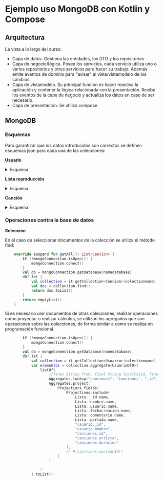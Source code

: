 # Ejemplo uso MongoDB con Kotlin y Compose

## Arquitectura

La vista a lo largo del curso:

 - Capa de datos. Gestiona las entidades, los DTO y los repositorios
 - Capa de negocio/lógica. Posee los servicios, cada servicio utiliza uno o varios repositorios y otros servicios para hacer su trabajo. Además emite eventos de dominio para "avisar" al vista/vistamodelo de los cambios.
 - Capa de vistamodelo. Su principal función es hacer reactiva la aplicación y contener la lógica relacionada con la presentación. Recibe los eventos de la capa de negocio y actualiza los datos en caso de ser necesario.
 - Capa de presentación. Se utiliza compose.
 
## MongoDB

### Esquemas
Para garantizar que los datos introducidos son correctos se definen esquemas json para cada una de las colecciones:
 
**Usuario**
<details>
<summary>Esquema</summary>

```
{
  $jsonSchema: {
    bsonType: 'object',
    required: [
      'nombre',
      'password',
      'fechaalta',
      'listas'
    ],
    properties: {
      nombre: {
        bsonType: 'string',
        minLength: 3,
        maxLength: 40,
        description: 'nombre del usuario'
      },
      password: {
        bsonType: 'string',
        minLength: 8,
        description: 'password con longitud de al menos 8'
      },
      fechaalta: {
        bsonType: 'long',
        description: 'Duración con timespan'
      },
      ultimaconexion: {
        bsonType: 'long',
        description: 'Duración con timespan'
      },
      listas: {
        bsonType: 'array',
        maximum: 50,
        items: {
          bsonType: 'objectId'
        }
      },
      avatar: {
        bsonType: 'object',
        required: [
          'filename',
          'imagen',
          'mime'
        ],
        properties: {
          filename: {
            bsonType: 'string',
            description: 'Nombre del archivo de la imagen'
          },
          imagen: {
            bsonType: 'binData',
            description: 'Imagen pequeña'
          },
          mime: {
            bsonType: 'string',
            'enum': [
              'image/jpeg',
              'image/png',
              'image/gif'
            ]
          }
        }
      }
    }
  }
}


```
</details>


**Lista reproducción**

<details>
<summary>Esquema</summary>

``` 
{
  $jsonSchema: {
    bsonType: 'object',
    required: [
      'nombre',
      'comentario',
      'usuario',
      'fechacreacion',
      'portada',
      'canciones'
    ],
    properties: {
      nombre: {
        bsonType: 'string',
        minLength: 3,
        maxLength: 40,
        description: 'nombre de la lista'
      },
      usuario: {
        bsonType: 'objectId',
        description: 'id del usuario'
      },
      comentario: {
        bsonType: 'string',
        maxLength: 250,
        description: 'comentario'
      },
      fechacreacion: {
        bsonType: 'long',
        description: 'Fecha creación'
      },
      canciones: {
        bsonType: 'array',
        items: {
          bsonType: 'objectId'
        }
      },
      portada: {
        bsonType: 'object',
        required: [
          'filename',
          'imagen',
          'mime'
        ],
        properties: {
          filename: {
            bsonType: 'string',
            description: 'Nombre del archivo de la imagen'
          },
          imagen: {
            bsonType: 'binData',
            description: 'Imagen pequeña'
          },
          mime: {
            bsonType: 'string',
            'enum': [
              'image/jpeg',
              'image/png',
              'image/gif'
            ]
          }
        }
      }
    }
  }
}
```
</details>

**Canción**
<details>
<summary>Esquema</summary>

``` 
{
  $jsonSchema: {
    bsonType: 'object',
    required: [
      'titulo',
      'artista',
      'comentario',
      'duracion'
    ],
    properties: {
      titulo: {
        bsonType: 'string',
        minLength: 3,
        maxLength: 200,
        description: 'titulo de la canción'
      },
      artista: {
        bsonType: 'string',
        minLength: 3,
        maxLength: 40,
        description: 'nombre del artista/grupo'
      },
      any: {
        bsonType: 'int',
        minimum: 1700,
        maximum: 4000,
        description: 'anyo de la cancion'
      },
      duracion: {
        bsonType: 'int',
        minimum: 1,
        description: 'duración en segundos'
      },
      letra: {
        bsonType: 'string'
      }
    }
  }
}
```

</details>

### Operaciones contra la base de datos

**Selección**

En el caso de seleccionar documentos de la colección se utiliza el método find:

``` kotlin
    override suspend fun getAll(): List<Cancion> {
        if (!mongoConnection.isOpen()) {
            mongoConnection.conect()
        }
        val db = mongoConnection.getDatabase(namedatabase)
        db?.let {
            val collection = it.getCollection<Cancion>(colectionname)
            val doc = collection.find()
            return doc.toList()
        }
        return emptyList()
    }
```

Si es necesario unir documentos de otras colecciones, realizar operaciones como proyectar o realizar cálculos, se utilizan los agregados que son operaciones sobre
las colecciones, de forma similar a como se realiza en programación funcional.

```kotlin
        if (!mongoConnection.isOpen()) {
            mongoConnection.conect()
        }
        val db = mongoConnection.getDatabase(namedatabase)
        db?.let {
            val collection = it.getCollection<Usuario>(colectionname)
            var elementos = collection.aggregate<UsuarioDTO>(
                listOf(
                    //final String from, final String localField, final String foreignField, final String as
                    Aggregates.lookup("canciones", "canciones", "_id", "canciones"),
                    Aggregates.project(
                        Projections.fields(
                            Projections.include(
                                Lista::_id.name,
                                Lista::nombre.name,
                                Lista::usuario.name,
                                Lista::fechacreacion.name,
                                Lista::comentario.name,
                                Lista::portada.name,
                                "usuario._id",
                                "usuario.nombre",
                                "canciones.id",
                                "canciones.artista",
                                "canciones.duracion"
                            ),
                            // Projections.excludeId()
                        )
                    )

                )
            ).toList()
```

